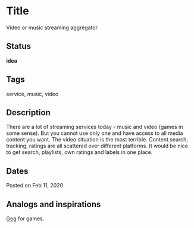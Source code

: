 #  Title
Video or music streaming aggregator

## Status
**idea**

## Tags
service, music, video

## Description
There are a lot of streaming services today - music and video (games in some sense). But you cannot use only one and have access to all media content you want. The video situation is the most terrible. Content search, tracking, ratings are all scattered over different platforms. It would be nice to get search, playlists, own ratings and labels in one place.

## Dates
Posted on Feb 11, 2020

## Analogs and inspirations
[Gog](https://www.gog.com/) for games.
